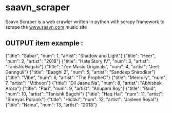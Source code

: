 # saavn_scraper
Saavn Scraper is a web crawler written in python with scrapy framework to scrape the www.saavn.com music site



OUTPUT item example :
------------
{"title": "Sabar", "num": 1, "artist": "Shadow and Light"}
{"title": "Heer", "num": 2, "artist": "2018"}
{"title": "Hate Story IV", "num": 3, "artist": "Tanishk Bagchi"}
{"title": "Zee Music Originals", "num": 4, "artist": "Jeet Gannguli"}
{"title": "Baaghi 2", "num": 5, "artist": "Sandeep Shirodkar"}
{"title": "Vibe", "num": 6, "artist": "The PropheC"}
{"title": "Mercury", "num": 7, "artist": "Mithoon"}
{"title": "Dil Jaane Na", "num": 8, "artist": "Abhishek Arora"}
{"title": "Pari", "num": 9, "artist": "Anupam Roy"}
{"title": "Raid", "num": 10, "artist": "Tanishk Bagchi"}
{"title": "Haq Hai", "num": 11, "artist": "Shreyas Puranik"}
{"title": "Hichki", "num": 12, "artist": "Jasleen Royal"}
{"title": "Naina", "num": 13, "artist": "2018"}